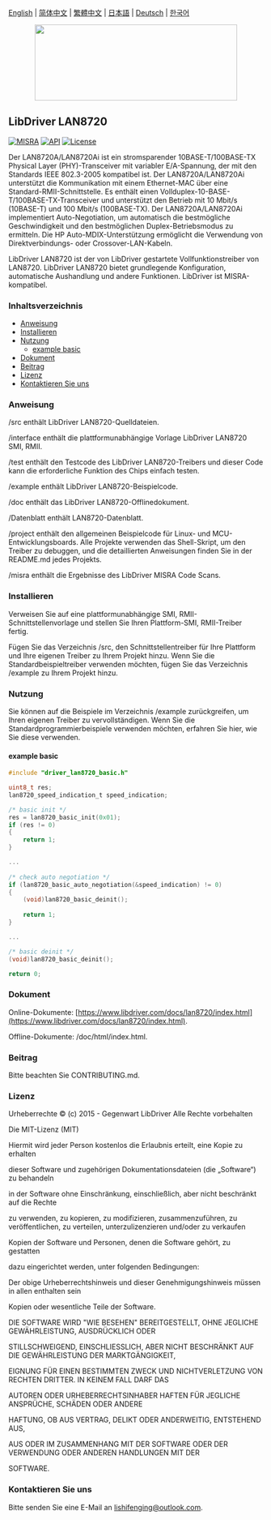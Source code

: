 [English](/README.md) | [ 简体中文](/README_zh-Hans.md) | [繁體中文](/README_zh-Hant.md) | [日本語](/README_ja.md) | [Deutsch](/README_de.md) | [한국어](/README_ko.md)

<div align=center>
<img src="/doc/image/logo.svg" width="400" height="150"/>
</div>

## LibDriver LAN8720

[![MISRA](https://img.shields.io/badge/misra-compliant-brightgreen.svg)](/misra/README.md) [![API](https://img.shields.io/badge/api-reference-blue.svg)](https://www.libdriver.com/docs/lan8720/index.html) [![License](https://img.shields.io/badge/license-MIT-brightgreen.svg)](/LICENSE) 

Der LAN8720A/LAN8720Ai ist ein stromsparender 10BASE-T/100BASE-TX Physical Layer (PHY)-Transceiver mit variabler E/A-Spannung, der mit den Standards IEEE 802.3-2005 kompatibel ist. Der LAN8720A/LAN8720Ai unterstützt die Kommunikation mit einem Ethernet-MAC über eine Standard-RMII-Schnittstelle. Es enthält einen Vollduplex-10-BASE-T/100BASE-TX-Transceiver und unterstützt den Betrieb mit 10 Mbit/s (10BASE-T) und 100 Mbit/s (100BASE-TX). Der LAN8720A/LAN8720Ai implementiert Auto-Negotiation, um automatisch die bestmögliche Geschwindigkeit und den bestmöglichen Duplex-Betriebsmodus zu ermitteln. Die HP Auto-MDIX-Unterstützung ermöglicht die Verwendung von Direktverbindungs- oder Crossover-LAN-Kabeln.

LibDriver LAN8720 ist der von LibDriver gestartete Vollfunktionstreiber von LAN8720. LibDriver LAN8720 bietet grundlegende Konfiguration, automatische Aushandlung und andere Funktionen. LibDriver ist MISRA-kompatibel.

### Inhaltsverzeichnis

  - [Anweisung](#Anweisung)
  - [Installieren](#Installieren)
  - [Nutzung](#Nutzung)
    - [example basic](#example-basic)
  - [Dokument](#Dokument)
  - [Beitrag](#Beitrag)
  - [Lizenz](#Lizenz)
  - [Kontaktieren Sie uns](#Kontaktieren-Sie-uns)

### Anweisung

/src enthält LibDriver LAN8720-Quelldateien.

/interface enthält die plattformunabhängige Vorlage LibDriver LAN8720 SMI, RMII.

/test enthält den Testcode des LibDriver LAN8720-Treibers und dieser Code kann die erforderliche Funktion des Chips einfach testen.

/example enthält LibDriver LAN8720-Beispielcode.

/doc enthält das LibDriver LAN8720-Offlinedokument.

/Datenblatt enthält LAN8720-Datenblatt.

/project enthält den allgemeinen Beispielcode für Linux- und MCU-Entwicklungsboards. Alle Projekte verwenden das Shell-Skript, um den Treiber zu debuggen, und die detaillierten Anweisungen finden Sie in der README.md jedes Projekts.

/misra enthält die Ergebnisse des LibDriver MISRA Code Scans.

### Installieren

Verweisen Sie auf eine plattformunabhängige SMI, RMII-Schnittstellenvorlage und stellen Sie Ihren Plattform-SMI, RMII-Treiber fertig.

Fügen Sie das Verzeichnis /src, den Schnittstellentreiber für Ihre Plattform und Ihre eigenen Treiber zu Ihrem Projekt hinzu. Wenn Sie die Standardbeispieltreiber verwenden möchten, fügen Sie das Verzeichnis /example zu Ihrem Projekt hinzu.

### Nutzung

Sie können auf die Beispiele im Verzeichnis /example zurückgreifen, um Ihren eigenen Treiber zu vervollständigen. Wenn Sie die Standardprogrammierbeispiele verwenden möchten, erfahren Sie hier, wie Sie diese verwenden.

#### example basic

```C
#include "driver_lan8720_basic.h"

uint8_t res;
lan8720_speed_indication_t speed_indication;

/* basic init */
res = lan8720_basic_init(0x01);
if (res != 0)
{
    return 1;
}

...
    
/* check auto negotiation */
if (lan8720_basic_auto_negotiation(&speed_indication) != 0)
{
    (void)lan8720_basic_deinit();
    
    return 1;
}

...

/* basic deinit */    
(void)lan8720_basic_deinit();

return 0;
```
### Dokument

Online-Dokumente: [https://www.libdriver.com/docs/lan8720/index.html](https://www.libdriver.com/docs/lan8720/index.html).

Offline-Dokumente: /doc/html/index.html.

### Beitrag

Bitte beachten Sie CONTRIBUTING.md.

### Lizenz

Urheberrechte © (c) 2015 - Gegenwart LibDriver Alle Rechte vorbehalten



Die MIT-Lizenz (MIT)



Hiermit wird jeder Person kostenlos die Erlaubnis erteilt, eine Kopie zu erhalten

dieser Software und zugehörigen Dokumentationsdateien (die „Software“) zu behandeln

in der Software ohne Einschränkung, einschließlich, aber nicht beschränkt auf die Rechte

zu verwenden, zu kopieren, zu modifizieren, zusammenzuführen, zu veröffentlichen, zu verteilen, unterzulizenzieren und/oder zu verkaufen

Kopien der Software und Personen, denen die Software gehört, zu gestatten

dazu eingerichtet werden, unter folgenden Bedingungen:



Der obige Urheberrechtshinweis und dieser Genehmigungshinweis müssen in allen enthalten sein

Kopien oder wesentliche Teile der Software.



DIE SOFTWARE WIRD "WIE BESEHEN" BEREITGESTELLT, OHNE JEGLICHE GEWÄHRLEISTUNG, AUSDRÜCKLICH ODER

STILLSCHWEIGEND, EINSCHLIESSLICH, ABER NICHT BESCHRÄNKT AUF DIE GEWÄHRLEISTUNG DER MARKTGÄNGIGKEIT,

EIGNUNG FÜR EINEN BESTIMMTEN ZWECK UND NICHTVERLETZUNG VON RECHTEN DRITTER. IN KEINEM FALL DARF DAS

AUTOREN ODER URHEBERRECHTSINHABER HAFTEN FÜR JEGLICHE ANSPRÜCHE, SCHÄDEN ODER ANDERE

HAFTUNG, OB AUS VERTRAG, DELIKT ODER ANDERWEITIG, ENTSTEHEND AUS,

AUS ODER IM ZUSAMMENHANG MIT DER SOFTWARE ODER DER VERWENDUNG ODER ANDEREN HANDLUNGEN MIT DER

SOFTWARE.

### Kontaktieren Sie uns

Bitte senden Sie eine E-Mail an lishifenging@outlook.com.